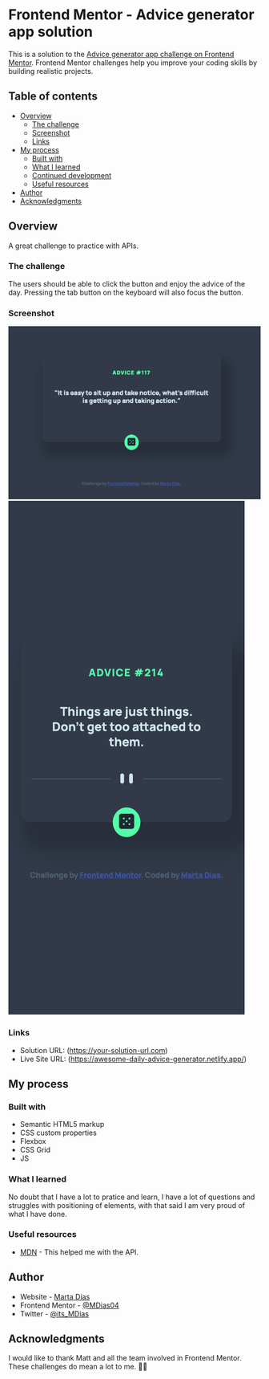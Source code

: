 # Frontend Mentor - Advice generator app solution

This is a solution to the [Advice generator app challenge on Frontend Mentor](https://www.frontendmentor.io/challenges/advice-generator-app-QdUG-13db). Frontend Mentor challenges help you improve your coding skills by building realistic projects.

## Table of contents

- [Overview](#overview)
  - [The challenge](#the-challenge)
  - [Screenshot](#screenshot)
  - [Links](#links)
- [My process](#my-process)
  - [Built with](#built-with)
  - [What I learned](#what-i-learned)
  - [Continued development](#continued-development)
  - [Useful resources](#useful-resources)
- [Author](#author)
- [Acknowledgments](#acknowledgments)

## Overview

A great challenge to practice with APIs.

### The challenge

The users should be able to click the button and enjoy the advice of the day. Pressing the tab button on the keyboard will also focus the button.

### Screenshot

![Desktop](screenshot-desktop.png)
![Mobile](screenshot-mobile.png)

### Links

- Solution URL: (https://your-solution-url.com)
- Live Site URL: (https://awesome-daily-advice-generator.netlify.app/)

## My process

### Built with

- Semantic HTML5 markup
- CSS custom properties
- Flexbox
- CSS Grid
- JS

### What I learned

No doubt that I have a lot to pratice and learn, I have a lot of questions and struggles with positioning of elements, with that said I am very proud of what I have done.

### Useful resources

- [MDN](https://developer.mozilla.org/en-US/docs/Web/API/Fetch_API/Using_Fetch) - This helped me with the API.

## Author

- Website - [Marta Dias](ComingSoon)
- Frontend Mentor - [@MDias04](https://www.frontendmentor.io/profile/MDias04)
- Twitter - [@its_MDias](https://www.twitter.com/its_MDias)

## Acknowledgments

I would like to thank Matt and all the team involved in Frontend Mentor. These challenges do mean a lot to me. 🖖🏼
